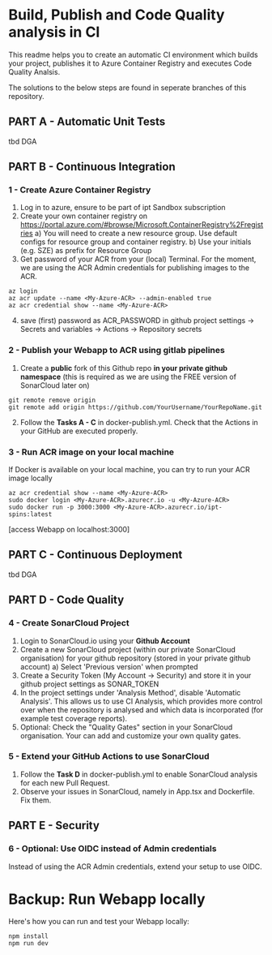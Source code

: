 # Build, Publish and Code Quality analysis in CI
This readme helps you to create an automatic CI environment which builds your project, publishes it to Azure Container Registry and executes Code Quality Analsis.

The solutions to the below steps are found in seperate branches of this repository.

## PART A - Automatic Unit Tests

tbd DGA

## PART B - Continuous Integration

### 1 - Create Azure Container Registry
1. Log in to azure, ensure to be part of ipt Sandbox subscription
2. Create your own container registry on https://portal.azure.com/#browse/Microsoft.ContainerRegistry%2Fregistries
    a) You will need to create a new resource group. Use default configs for resource group and container registry.
    b) Use your initials (e.g. SZE) as prefix for Resource Group
3. Get password of your ACR from your (local) Terminal. For the moment, we are using the ACR Admin credentials for publishing images to the ACR.
```
az login
az acr update --name <My-Azure-ACR> --admin-enabled true
az acr credential show --name <My-Azure-ACR>
```
4. save (first) password as ACR_PASSWORD in github project settings &rarr; Secrets and variables &rarr; Actions &rarr; Repository secrets

### 2 - Publish your Webapp to ACR using gitlab pipelines
1. Create a **public** fork of this Github repo **in your private github namespace** (this is required as we are using the FREE version of SonarCloud later on)
```
git remote remove origin
git remote add origin https://github.com/YourUsername/YourRepoName.git
```
2. Follow the **Tasks A - C** in docker-publish.yml. Check that the Actions in your GitHub are executed properly.

### 3 - Run ACR image on your local machine
If Docker is available on your local machine, you can try to run your ACR image locally
```
az acr credential show --name <My-Azure-ACR>
sudo docker login <My-Azure-ACR>.azurecr.io -u <My-Azure-ACR>
sudo docker run -p 3000:3000 <My-Azure-ACR>.azurecr.io/ipt-spins:latest
```
[access Webapp on localhost:3000]

## PART C - Continuous Deployment

tbd DGA

## PART D - Code Quality

### 4 - Create SonarCloud Project
1. Login to SonarCloud.io using your **Github Account**
2. Create a new SonarCloud project (within our private SonarCloud organisation) for your github repository (stored in your private github account)
    a) Select 'Previous version' when prompted
3. Create a Security Token (My Account &rarr; Security) and store it in your github project settings as SONAR_TOKEN
4. In the project settings under 'Analysis Method', disable 'Automatic Analysis'. This allows us to use CI Analysis, which provides more control over when the repository is analysed and which data is incorporated (for example test coverage reports).
5. Optional: Check the "Quality Gates" section in your SonarCloud organisation. Your can add and customize your own quality gates.

### 5 - Extend your GitHub Actions to use SonarCloud
1. Follow the **Task D** in docker-publish.yml to enable SonarCloud analysis for each new Pull Request.
2. Observe your issues in SonarCloud, namely in App.tsx and Dockerfile. Fix them.

## PART E - Security

### 6 - Optional: Use OIDC instead of Admin credentials
Instead of using the ACR Admin credentials, extend your setup to use OIDC.


# Backup: Run Webapp locally
Here's how you can run and test your Webapp locally:
```
npm install
npm run dev
```